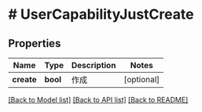 # # UserCapabilityJustCreate

## Properties

Name | Type | Description | Notes
------------ | ------------- | ------------- | -------------
**create** | **bool** | 作成 | [optional]

[[Back to Model list]](../../README.md#models) [[Back to API list]](../../README.md#endpoints) [[Back to README]](../../README.md)
